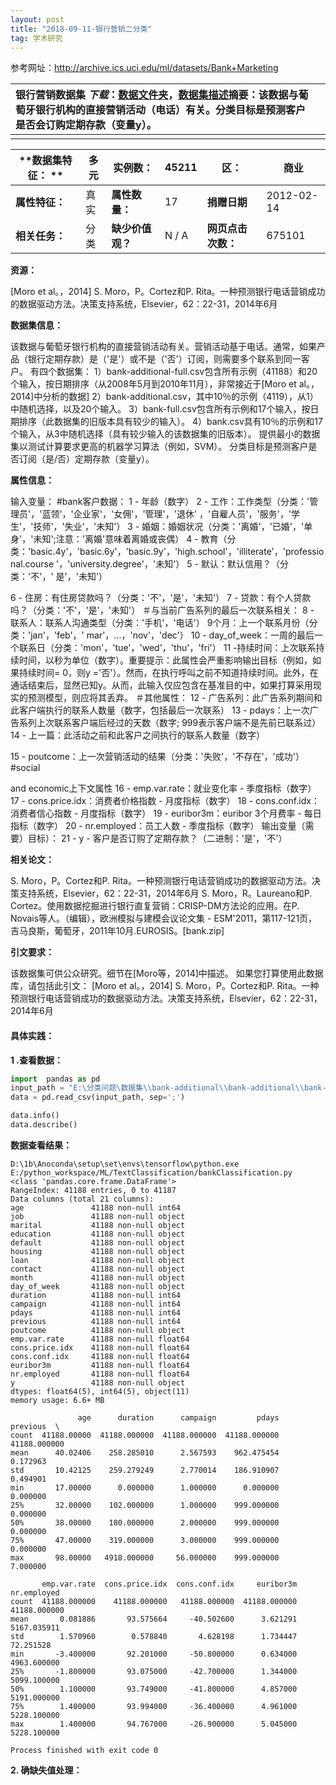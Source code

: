```yaml
---
layout: post
title: "2018-09-11-银行营销二分类"
tag: 学术研究
---
```


参考网址：<http://archive.ics.uci.edu/ml/datasets/Bank+Marketing>

| **银行营销数据集** *下载*：[数据文件夹](http://archive.ics.uci.edu/ml/machine-learning-databases/00222/)，[数据集描述](http://archive.ics.uci.edu/ml/datasets/Bank+Marketing#)**摘要**：该数据与葡萄牙银行机构的直接营销活动（电话）有关。分类目标是预测客户是否会订购定期存款（变量y）。 |      |
| :--------------------------------------- | ---- |
|                                          |      |

| **数据集特征：  ** | 多元   | **实例数：**   | 45211 | **区：**      | 商业         |
| ------------ | ---- | ---------- | ----- | ----------- | ---------- |
| **属性特征：**    | 真实   | **属性数量：**  | 17    | **捐赠日期**    | 2012-02-14 |
| **相关任务：**    | 分类   | **缺少价值观？** | N / A | **网页点击次数：** | 675101     |

**资源：**

[Moro et al。，2014] S. Moro，P。Cortez和P. Rita。一种预测银行电话营销成功的数据驱动方法。决策支持系统，Elsevier，62：22-31，2014年6月

**数据集信息：**

该数据与葡萄牙银行机构的直接营销活动有关。营销活动基于电话。通常，如果产品（银行定期存款）是（'是'）或不是（'否'）订阅，则需要多个联系到同一客户。
有四个数据集：
1）bank-additional-full.csv包含所有示例（41188）和20个输入，按日期排序（从2008年5月到2010年11月），非常接近于[Moro et al。，2014]中分析的数据] 
2）bank-additional.csv，其中10％的示例（4119），从1）中随机选择，以及20个输入。
3）bank-full.csv包含所有示例和17个输入，按日期排序（此数据集的旧版本具有较少的输入）。
4）bank.csv具有10％的示例和17个输入，从3中随机选择（具有较少输入的该数据集的旧版本）。
提供最小的数据集以测试计算要求更高的机器学习算法（例如，SVM）。
分类目标是预测客户是否订阅（是/否）定期存款（变量y）。

**属性信息：**

输入变量：
\#bank客户数据：
1 - 年龄（数字）
2 - 工作：工作类型（分类：'管理员'，'蓝领'，'企业家'，'女佣'，'管理'，'退休' ，'自雇人员'，'服务'，'学生'，'技师'，'失业'，'未知'）
3 - 婚姻：婚姻状况（分类：'离婚'，'已婚'，'单身'，'未知';注意：'离婚'意味着离婚或丧偶）
4 - 教育（分类：'basic.4y'，'basic.6y'，'basic.9y'，'high.school'，'illiterate'，'professional.course '，'university.degree'，'未知'）
5 - 默认：默认信用？（分类：'不'，' 
是'，'未知'）

6 - 住房：有住房贷款吗？（分类：'不'，'是'，'未知'）
7 - 贷款：有个人贷款吗？（分类：'不'，'是'，'未知'）
＃与当前广告系列的最后一次联系相关：
8 - 联系人：联系人沟通类型（分类：'手机'，'电话'）
9个月：上一个联系月份（分类：'jan'，'feb'，' mar'，...，'nov'，'dec'）
10 - day_of_week：一周的最后一个联系日（分类：'mon'，'tue'，'wed'，'thu'，'fri'）
11 -持续时间：上次联系持续时间，以秒为单位（数字）。重要提示：此属性会严重影响输出目标（例如，如果持续时间= 0，则y ='否'）。然而，在执行呼叫之前不知道持续时间。此外，在通话结束后，显然已知y。从而，此输入仅应包含在基准目的中，如果打算采用现实的预测模型，则应将其丢弃。
＃其他属性：
12 - 广告系列：此广告系列期间和此客户端执行的联系人数量（数字，包括最后一次联系）
13 - pdays：上一次广告系列上次联系客户端后经过的天数（数字; 999表示客户端不是先前已联系过）
14 - 上一篇：此活动之前和此客户之间执行的联系人数量（数字）

15 - poutcome：上一次营销活动的结果（分类：'失败'，'不存在'，'成功'）#social 

and economic上下文属性
16 - emp.var.rate：就业变化率 - 季度指标（数字）
17 - cons.price.idx：消费者价格指数 - 月度指标（数字） 
18 - cons.conf.idx：消费者信心指数 - 月度指标（数字） 
19 - euribor3m：euribor 3个月费率 - 每日指标（数字）
20 - nr.employed：员工人数 - 季度指标（数字）
输出变量（需要）目标）：
21 - y - 客户是否订购了定期存款？（二进制：'是'，'不'）

**相关论文：**

S. Moro，P。Cortez和P. Rita。一种预测银行电话营销成功的数据驱动方法。决策支持系统，Elsevier，62：22-31，2014年6月
S. Moro，R。Laureano和P. Cortez。使用数据挖掘进行银行直复营销：CRISP-DM方法论的应用。在P. Novais等人。（编辑），欧洲模拟与建模会议论文集 - ESM'2011，第117-121页，吉马良斯，葡萄牙，2011年10月.EUROSIS。[bank.zip]

**引文要求：**

该数据集可供公众研究。细节在[Moro等，2014]中描述。
如果您打算使用此数据库，请包括此引文：
[Moro et al。，2014] S. Moro，P。Cortez和P. Rita。一种预测银行电话营销成功的数据驱动方法。决策支持系统，Elsevier，62：22-31，2014年6月



#### 具体实践：

**1 .查看数据：**

~~~python
import  pandas as pd
input_path = "E:\分类问题\数据集\\bank-additional\\bank-additional\\bank-additional-full.csv"
data = pd.read_csv(input_path, sep=';')

data.info()
data.describe()
~~~

**数据查看结果：**

~~~
D:\1b\Anoconda\setup\set\envs\tensorflow\python.exe E:/python_workspace/ML/TextClassification/bankClassification.py
<class 'pandas.core.frame.DataFrame'>
RangeIndex: 41188 entries, 0 to 41187
Data columns (total 21 columns):
age               41188 non-null int64
job               41188 non-null object
marital           41188 non-null object
education         41188 non-null object
default           41188 non-null object
housing           41188 non-null object
loan              41188 non-null object
contact           41188 non-null object
month             41188 non-null object
day_of_week       41188 non-null object
duration          41188 non-null int64
campaign          41188 non-null int64
pdays             41188 non-null int64
previous          41188 non-null int64
poutcome          41188 non-null object
emp.var.rate      41188 non-null float64
cons.price.idx    41188 non-null float64
cons.conf.idx     41188 non-null float64
euribor3m         41188 non-null float64
nr.employed       41188 non-null float64
y                 41188 non-null object
dtypes: float64(5), int64(5), object(11)
memory usage: 6.6+ MB

               age      duration      campaign         pdays      previous  \
count  41188.00000  41188.000000  41188.000000  41188.000000  41188.000000   
mean      40.02406    258.285010      2.567593    962.475454      0.172963   
std       10.42125    259.279249      2.770014    186.910907      0.494901   
min       17.00000      0.000000      1.000000      0.000000      0.000000   
25%       32.00000    102.000000      1.000000    999.000000      0.000000   
50%       38.00000    180.000000      2.000000    999.000000      0.000000   
75%       47.00000    319.000000      3.000000    999.000000      0.000000   
max       98.00000   4918.000000     56.000000    999.000000      7.000000   

       emp.var.rate  cons.price.idx  cons.conf.idx     euribor3m   nr.employed  
count  41188.000000    41188.000000   41188.000000  41188.000000  41188.000000  
mean       0.081886       93.575664     -40.502600      3.621291   5167.035911  
std        1.570960        0.578840       4.628198      1.734447     72.251528  
min       -3.400000       92.201000     -50.800000      0.634000   4963.600000  
25%       -1.800000       93.075000     -42.700000      1.344000   5099.100000  
50%        1.100000       93.749000     -41.800000      4.857000   5191.000000  
75%        1.400000       93.994000     -36.400000      4.961000   5228.100000  
max        1.400000       94.767000     -26.900000      5.045000   5228.100000  

Process finished with exit code 0

~~~

**2. 确缺失值处理：**


